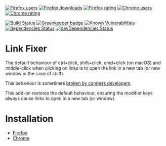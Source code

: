 [![Firefox users](https://img.shields.io/amo/users/link-fixer.svg?label=Firefox%20users)](https://addons.mozilla.org/en-US/firefox/addon/link-fixer/statistics/)
[![Firefox downloads](https://img.shields.io/amo/dw/link-fixer.svg?label=Firefox%20downloads)](https://addons.mozilla.org/en-US/firefox/addon/link-fixer/statistics/)
[![Firefox rating](https://img.shields.io/amo/rating/link-fixer.svg?label=Firefox%20rating)](https://addons.mozilla.org/en-US/firefox/addon/link-fixer/reviews/)
[![Chrome users](https://img.shields.io/chrome-web-store/users/mfgoieafikaldiglpkfgifoeigjcifmk.svg?label=Chrome%20users)](https://chrome.google.com/webstore/detail/link-fixer/mfgoieafikaldiglpkfgifoeigjcifmk)
[![Chrome rating](https://img.shields.io/chrome-web-store/rating/mfgoieafikaldiglpkfgifoeigjcifmk.svg?label=Chrome%20rating)](https://chrome.google.com/webstore/detail/link-fixer/mfgoieafikaldiglpkfgifoeigjcifmk)

[![Build Status](https://travis-ci.org/danielnixon/link-fixer.svg?branch=master)](https://travis-ci.org/danielnixon/link-fixer) [![Greenkeeper badge](https://badges.greenkeeper.io/danielnixon/link-fixer.svg)](https://greenkeeper.io/)
[![Known Vulnerabilities](https://snyk.io/test/github/danielnixon/link-fixer/badge.svg?targetFile=package.json)](https://snyk.io/test/github/danielnixon/link-fixer?targetFile=package.json)
[![dependencies Status](https://david-dm.org/danielnixon/link-fixer/status.svg)](https://david-dm.org/danielnixon/link-fixer)
[![devDependencies Status](https://david-dm.org/danielnixon/link-fixer/dev-status.svg)](https://david-dm.org/danielnixon/link-fixer?type=dev)

# Link Fixer



The default behaviour of ctrl+click, shift+click, cmd+click (on macOS) and middle-click when clicking on links is to open the link in a new tab (or new window in the case of shift).

This behaviour is sometimes [broken by careless developers](https://superuser.com/questions/854797/why-does-ctrl-click-not-open-some-links-in-a-new-tab/).

This add-on restores the default behaviour, ensuring the modifier keys always cause links to open in a new tab (or window).

# Installation

* [Firefox](https://addons.mozilla.org/en-US/firefox/addon/link-fixer/)
* [Chrome](https://chrome.google.com/webstore/detail/link-fixer/mfgoieafikaldiglpkfgifoeigjcifmk)
